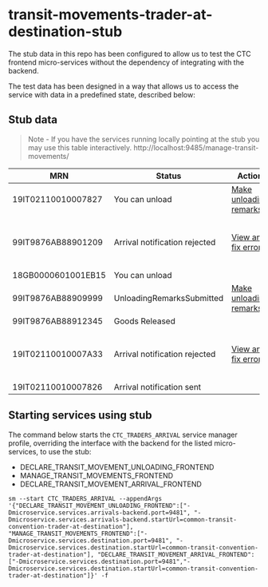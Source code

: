 
# transit-movements-trader-at-destination-stub

The stub data in this repo has been configured to allow us to test the CTC frontend micro-services without the dependency of integrating with the backend.

The test data has been designed in a way that allows us to access the service with data in a predefined state, described below:

## Stub data

> Note - If you have the services running locally pointing at the stub you may use this table interactively.
> http://localhost:9485/manage-transit-movements/


| MRN                | Status                        | Action                                                                                                            | Notes                          |
|--------------------|-------------------------------|-------------------------------------------------------------------------------------------------------------------|--------------------------------|
| 19IT02110010007827 | You can unload                | [Make unloading remarks](http://localhost:9488/common-transit-convention-unloading-arrival/2/unloading-guidance) | With seals                     |
| 99IT9876AB88901209 | Arrival notification rejected | [View and fix errors](http://localhost:9483/common-transit-convention-trader-arrival/3/arrival-rejection)         | Duplicate MRN (Error Code: 91) |
| 18GB0000601001EB15 | You can unload                |                                                                                                                   |                                |
| 99IT9876AB88909999 | UnloadingRemarksSubmitted     | [Make unloading remarks](http://localhost:9488/common-transit-convention-unloading-arrival/5/unloading-guidance)  | Without seals                  |
| 99IT9876AB88912345 | Goods Released                |                                                                                                                   |                                |
| 19IT02110010007A33 | Arrival notification rejected | [View and fix errors](http://localhost:9483/common-transit-convention-trader-arrival/7/arrival-rejection)         | Generic error (Error Code: 12) |
| 19IT02110010007826 | Arrival notification sent     |                                                                                                                   |                                |

## Starting services using stub

The command below starts the `CTC_TRADERS_ARRIVAL` service manager profile, overriding the interface with the backend for the listed micro-services, to use the stub:

- DECLARE_TRANSIT_MOVEMENT_UNLOADING_FRONTEND
- MANAGE_TRANSIT_MOVEMENTS_FRONTEND
- DECLARE_TRANSIT_MOVEMENT_ARRIVAL_FRONTEND


`sm --start CTC_TRADERS_ARRIVAL --appendArgs '{"DECLARE_TRANSIT_MOVEMENT_UNLOADING_FRONTEND":["-Dmicroservice.services.arrivals-backend.port=9481", "-Dmicroservice.services.arrivals-backend.startUrl=common-transit-convention-trader-at-destination"], "MANAGE_TRANSIT_MOVEMENTS_FRONTEND":["-Dmicroservice.services.destination.port=9481", "-Dmicroservice.services.destination.startUrl=common-transit-convention-trader-at-destination"], "DECLARE_TRANSIT_MOVEMENT_ARRIVAL_FRONTEND":["-Dmicroservice.services.destination.port=9481","-Dmicroservice.services.destination.startUrl=common-transit-convention-trader-at-destination"]}' -f`
